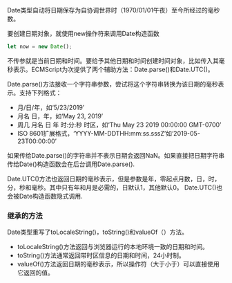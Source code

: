 Date类型自动将日期保存为自协调世界时（1970/01/01午夜）至今所经过的毫秒数。

要创建日期对象，就使用new操作符来调用Date构造函数
```javascript
let now = new Date();
```
不传参就是当前日期和时间。要给予其他日期和时间创建时间对象，比如传入其毫秒表示。ECMScript为次提供了两个辅助方法：Date.parse()和Date.UTC()。

Date.parse()方法接收一个字符串参数，尝试将这个字符串转换为该日期的毫秒表示。支持下列格式：
* 月/日/年，如‘5/23/2019’
* 月名 日，年，如‘May 23, 2019’
* 周几 月名 日 年 时:分:秒 时区，如‘Thu May 23 2019 00:00:00 GMT-0700’
* ISO 8601扩展格式，‘YYYY-MM-DDTHH:mm:ss.sssZ’如‘2019-05-23T00:00:00’

如果传给Date.parse()的字符串并不表示日期会返回NaN。如果直接把日期字符串传给Date()构造函数会在后台调用Date.parse().

Date.UTC()方法也返回日期的毫秒表示，但是参数是年，零起点月数，日，时，分，秒和毫秒。其中只有年和月是必需的，日默认1，其他默认0。
Date.UTC()也会被Date构造函数隐式调用.


### 继承的方法
Date类型重写了toLocaleString()，toString()和valueOf（）方法。
* toLocaleString()方法返回与浏览器运行的本地环境一致的日期和时间。
* toString()方法通常返回带时区信息的日期和时间，24小时制。
* valueOf()方法返回日期的毫秒表示，所以操作符（大于小于）可以直接使用它返回的值。

